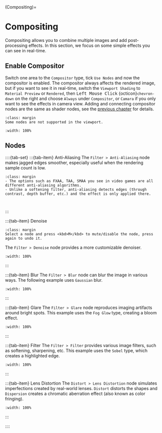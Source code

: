 (Compositing)= 
# Compositing
Compositing allows you to combine multiple images and add post-processing effects. In this section, we focus on some simple effects you can see in real-time.

## Enable Compositor
Switch one area to the `Compositor` type, tick `Use Nodes` and now the compositor is enabled. The compositor always affects the rendered image, but if you want to see it in real-time, switch the `Viewport Shading` to `Material Preview` or `Rendered`, then <kbd>Left Mouse Click</kbd> {octicon}`chevron-down` on the right and choose `Always` under `Compositor`, or `Camara` if you only want to see the effects in camera view. Adding and connecting compositor nodes are the same as shader nodes, see the [previous chapter](PBR_mat) for details.
```{tip} 
:class: margin
Some nodes are not supported in the viewport.
```
```{figure} ../../assets/render/compositor_enable.gif
:width: 100%
```

## Nodes
::::{tab-set}
:::{tab-item} Anti-Aliasing
The `Filter > Anti-Aliasing` node makes jagged edges smoother, especially useful when the rendering sample count is low.
```{tip} 
:class: margin
- The options such as FXAA, TAA, SMAA you see in video games are all different anti-aliasing algorithms.
- Unlike a softening filter, anti-aliasing detects edges (through contrast, depth buffer, etc.) and the effect is only applied there.
```
```{figure} ../../assets/render/aa_before.png
```
```{figure} ../../assets/render/aa_after.png
```
:::

:::{tab-item} Denoise
```{tip} 
:class: margin
Select a node and press <kbd>M</kbd> to mute/disable the node, press again to undo it.
```
The `Filter > Denoise` node provides a more customizable denoiser.
```{figure} ../../assets/render/denoise_node.gif
:width: 100%
```
:::

:::{tab-item} Blur
The `Filter > Blur` node can blur the image in various ways. The following example uses `Gaussian` blur.
```{figure} ../../assets/render/blur_gaussian.gif
:width: 100%
```
:::

:::{tab-item} Glare
The `Filter > Glare` node reproduces imaging artifacts around bright spots. This example uses the `Fog Glow` type, creating a bloom effect.
```{figure} ../../assets/render/glare_bloom.gif
:width: 100%
```

:::

:::{tab-item} Filter
The `Filter > Filter` provides various image filters, such as softening, sharpening, etc. This example uses the `Sobel` type, which creates a highlighted edge.
```{figure} ../../assets/render/filter_sobel.gif
:width: 100%
```

:::

:::{tab-item} Lens Distortion
The `Distort > Lens Distortion` node simulates imperfections created by real-world lenses. `Distort` distorts the shapes and `Dispersion` creates a chromatic aberration effect (also known as color fringing).
```{figure} ../../assets/render/lens_distortion.gif
:width: 100%
```
:::

::::